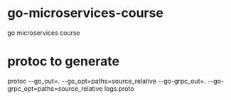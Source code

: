 # go-microservices-course
go microservices course

# protoc to generate
protoc --go_out=. --go_opt=paths=source_relative --go-grpc_out=. --go-grpc_opt=paths=source_relative logs.proto